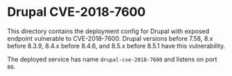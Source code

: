 # Drupal CVE-2018-7600

This directory contains the deployment config for Drupal with exposed endpoint
vulnerable to CVE-2018-7600. Drupal versions before 7.58, 8.x before 8.3.9,
8.4.x before 8.4.6, and 8.5.x before 8.5.1 have this vulnerability.

The deployed service has name `drupal-cve-2018-7600` and listens on port `80`.

